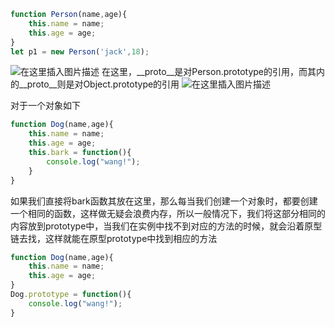 ```javascript
function Person(name,age){
    this.name = name;
    this.age = age;
}
let p1 = new Person('jack',18);
```
![在这里插入图片描述](https://img-blog.csdnimg.cn/20200120210835436.png)
在这里，__proto__是对Person.prototype的引用，而其内的__proto__则是对Object.prototype的引用
![在这里插入图片描述](https://img-blog.csdnimg.cn/20200120211040974.png)

对于一个对象如下
```javascript
function Dog(name,age){
    this.name = name;
    this.age = age;
    this.bark = function(){
        console.log("wang!");
    }
}
```
如果我们直接将bark函数其放在这里，那么每当我们创建一个对象时，都要创建一个相同的函数，这样做无疑会浪费内存，所以一般情况下，我们将这部分相同的内容放到prototype中，当我们在实例中找不到对应的方法的时候，就会沿着原型链去找，这样就能在原型prototype中找到相应的方法
```javascript
function Dog(name,age){
    this.name = name;
    this.age = age;
}
Dog.prototype = function(){
    console.log("wang!");
}
```